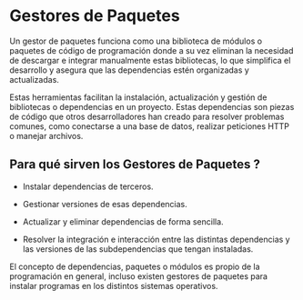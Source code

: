 # Gestores de Paquetes  

Un gestor de paquetes funciona como una biblioteca de módulos o paquetes de código de programación donde a su vez eliminan la necesidad de descargar e integrar manualmente estas bibliotecas, lo que simplifica el desarrollo y asegura que las dependencias estén organizadas y actualizadas.  

Estas herramientas facilitan la instalación, actualización y gestión de bibliotecas o dependencias en un proyecto. Estas dependencias son piezas de código que otros desarrolladores han creado para resolver problemas comunes, como conectarse a una base de datos, realizar peticiones HTTP o manejar archivos.  


## Para qué sirven los Gestores de Paquetes ?  

- Instalar dependencias de terceros.  

- Gestionar versiones de esas dependencias.  

- Actualizar y eliminar dependencias de forma sencilla.  

- Resolver la integración e interacción entre las distintas dependencias y las versiones de las subdependencias que tengan instaladas.  

El concepto de dependencias, paquetes o módulos es propio de la programación en general, incluso existen gestores de paquetes para instalar programas en los distintos sistemas operativos.
